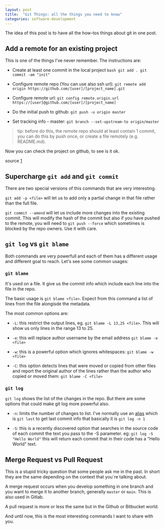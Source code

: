 ```yaml
---
layout: post
title:  "Git Things: all the things you need to know"
categories: software-development
---
```


The idea of this post is to have all the how-tos things about git in one post.

## Add a remote for an existing project

This is one of the things I've never remember. The instructions are:

* Create at least one commit in the local project
      ``` bash
      git add .
      git commit -am "init"
      ```

* Configure remote repo (You can use also ssh url):
      `git remote add origin https://github.com/[user]/[project_name].git`

* Configure remote url:
      `git config remote.origin.url https://[user]@github.com/[user]/[project_name]`

* Do the initial push to github:
      `git push -u origin master`

* Set tracking info - master:
    `git branch --set-upstream-to origin/master`

> tip:
>      before do this, the remote repo should at least contain 1 commit,
>      you can do this by push once, or create a file remotely (e.g. README.md).

Now you can check the project on github, to see is it ok.

source [1](https://stackoverflow.com/questions/27645794/how-to-set-a-local-git-project-to-remote)

## Supercharge `git add` and `git commit`

There are two special versions of this commands that are very interesting.

`git add -p <file>` will let us to add only a partial change in that file rather than the full file.

`git commit --amend` will let us include more changes into the existing commit. This will modify the hash of the
commit but also if you have pushed to the remote, you will need to `git push --force` which sometimes is blocked by
the repo owners. Use it with care.

## `git log` vs `git blame`

Both commands are very powerfull and each of them has a different usage and different goal to reach. Let's see some
common usages:

### `git blame`

It's used on a file. It give us the commit info which include each line into the file in the repo.

The basic usage is `git blame <file>`. Expect from this command a list of lines from the file alongisde the
metadata.

The most common options are:

* `-L`: this restrict the output lines, eg. `git blame -L 13,25 <file>`. This will show us only lines in the range
  13 to 25.

* `-e`: this will replace author username by the email address `git blame -e <file>`

* `-w`: this is a powerful option which ignores whitespaces: `git blame -w <file>`

* `-C`: this option detects lines that were moved or copied from other files and report the original author of the
  lines rather than the author who copied or moved them: `git blame -C <file>`

### `git log`

`git log` shows the list of the changes in the repo. But there are some options that could make git log more
powerful also.

* `-n`: limits the number of changes to list. I've normally use an
  [alias](../software-development/2024-01-04-git-aliases.md) which is `git last` to get last commit info that
  basically it is `git log -n 1`

* `-S`: this is a recently discovered option that searches in the source code of each commit the text you pass to
  the -S parameter. eg: `git log -S "Hello World"` this will return each commit that in their code has a "Hello
  World" text.

## Merge Request vs Pull Request

This is a stupid tricky question that some people ask me in the past. In short they are the same depending on the
context that you´re talking about.

A merge request occurs when you develop something in one branch and you want to merge it to another branch,
generally `master` or `main`. This is also used in Gitlab.

A pull request is more or less the same but in the Github or Bitbucket world.

And until now, this is the most interesting commands I want to share with you.
